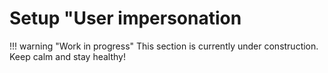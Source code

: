 # Setup "User impersonation

!!! warning "Work in progress"
	This section is currently under construction. Keep calm and stay healthy!

<!-- In this section we provide a steps of how to setup user impersonation for your Connector -->